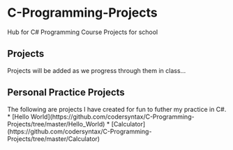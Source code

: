 # C-Programming-Projects
Hub for C# Programming Course Projects for school

<h2>Projects</h2>
Projects will be added as we progress through them in class...


<h2>Personal Practice Projects</h3>
The following are projects I have created for fun to futher my practice in C#.
* [Hello World](https://github.com/codersyntax/C-Programming-Projects/tree/master/Hello_World)
* [Calculator](https://github.com/codersyntax/C-Programming-Projects/tree/master/Calculator)
